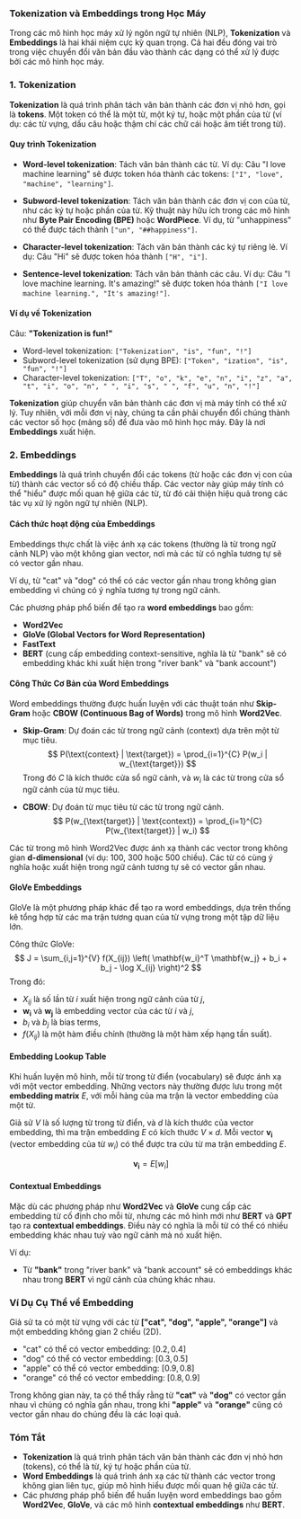 ### **Tokenization và Embeddings trong Học Máy**

Trong các mô hình học máy xử lý ngôn ngữ tự nhiên (NLP), **Tokenization** và **Embeddings** là hai khái niệm cực kỳ quan trọng. Cả hai đều đóng vai trò trong việc chuyển đổi văn bản đầu vào thành các dạng có thể xử lý được bởi các mô hình học máy.

### **1. Tokenization**

**Tokenization** là quá trình phân tách văn bản thành các đơn vị nhỏ hơn, gọi là **tokens**. Một token có thể là một từ, một ký tự, hoặc một phần của từ (ví dụ: các từ vựng, dấu câu hoặc thậm chí các chữ cái hoặc âm tiết trong từ).

#### **Quy trình Tokenization**

- **Word-level tokenization**: Tách văn bản thành các từ.
  Ví dụ: Câu "I love machine learning" sẽ được token hóa thành các tokens: `["I", "love", "machine", "learning"]`.
  
- **Subword-level tokenization**: Tách văn bản thành các đơn vị con của từ, như các ký tự hoặc phần của từ. Kỹ thuật này hữu ích trong các mô hình như **Byte Pair Encoding (BPE)** hoặc **WordPiece**. Ví dụ, từ "unhappiness" có thể được tách thành `["un", "##happiness"]`.

- **Character-level tokenization**: Tách văn bản thành các ký tự riêng lẻ.
  Ví dụ: Câu "Hi" sẽ được token hóa thành `["H", "i"]`.

- **Sentence-level tokenization**: Tách văn bản thành các câu.
  Ví dụ: Câu "I love machine learning. It's amazing!" sẽ được token hóa thành `["I love machine learning.", "It's amazing!"]`.

#### **Ví dụ về Tokenization**

Câu: **"Tokenization is fun!"**
- Word-level tokenization: `["Tokenization", "is", "fun", "!"]`
- Subword-level tokenization (sử dụng BPE): `["Token", "ization", "is", "fun", "!"]`
- Character-level tokenization: `["T", "o", "k", "e", "n", "i", "z", "a", "t", "i", "o", "n", " ", "i", "s", " ", "f", "u", "n", "!"]`

**Tokenization** giúp chuyển văn bản thành các đơn vị mà máy tính có thể xử lý. Tuy nhiên, với mỗi đơn vị này, chúng ta cần phải chuyển đổi chúng thành các vector số học (mảng số) để đưa vào mô hình học máy. Đây là nơi **Embeddings** xuất hiện.

### **2. Embeddings**

**Embeddings** là quá trình chuyển đổi các tokens (từ hoặc các đơn vị con của từ) thành các vector số có độ chiều thấp. Các vector này giúp máy tính có thể "hiểu" được mối quan hệ giữa các từ, từ đó cải thiện hiệu quả trong các tác vụ xử lý ngôn ngữ tự nhiên (NLP).

#### **Cách thức hoạt động của Embeddings**

Embeddings thực chất là việc ánh xạ các tokens (thường là từ trong ngữ cảnh NLP) vào một không gian vector, nơi mà các từ có nghĩa tương tự sẽ có vector gần nhau.

Ví dụ, từ "cat" và "dog" có thể có các vector gần nhau trong không gian embedding vì chúng có ý nghĩa tương tự trong ngữ cảnh.

Các phương pháp phổ biến để tạo ra **word embeddings** bao gồm:
- **Word2Vec**
- **GloVe (Global Vectors for Word Representation)**
- **FastText**
- **BERT** (cung cấp embedding context-sensitive, nghĩa là từ "bank" sẽ có embedding khác khi xuất hiện trong "river bank" và "bank account")

#### **Công Thức Cơ Bản của Word Embeddings**

Word embeddings thường được huấn luyện với các thuật toán như **Skip-Gram** hoặc **CBOW (Continuous Bag of Words)** trong mô hình **Word2Vec**.

- **Skip-Gram**: Dự đoán các từ trong ngữ cảnh (context) dựa trên một từ mục tiêu.
$$
  P(\text{context} | \text{target}) = \prod_{i=1}^{C} P(w_i | w_{\text{target}})
$$
  Trong đó $C$ là kích thước cửa sổ ngữ cảnh, và $w_i$ là các từ trong cửa sổ ngữ cảnh của từ mục tiêu.

- **CBOW**: Dự đoán từ mục tiêu từ các từ trong ngữ cảnh.
$$
  P(w_{\text{target}} | \text{context}) = \prod_{i=1}^{C} P(w_{\text{target}} | w_i)
$$

Các từ trong mô hình Word2Vec được ánh xạ thành các vector trong không gian **d-dimensional** (ví dụ: 100, 300 hoặc 500 chiều). Các từ có cùng ý nghĩa hoặc xuất hiện trong ngữ cảnh tương tự sẽ có vector gần nhau.

#### **GloVe Embeddings**

GloVe là một phương pháp khác để tạo ra word embeddings, dựa trên thống kê tổng hợp từ các ma trận tương quan của từ vựng trong một tập dữ liệu lớn.

Công thức GloVe:
$$
J = \sum_{i,j=1}^{V} f(X_{ij}) \left( \mathbf{w_i}^T \mathbf{w_j} + b_i + b_j - \log X_{ij} \right)^2
$$
Trong đó:
- $X_{ij}$ là số lần từ $i$ xuất hiện trong ngữ cảnh của từ $j$,
- $\mathbf{w_i}$ và $\mathbf{w_j}$ là embedding vector của các từ $i$ và $j$,
- $b_i$ và $b_j$ là bias terms,
- $f(X_{ij})$ là một hàm điều chỉnh (thường là một hàm xếp hạng tần suất).

#### **Embedding Lookup Table**

Khi huấn luyện mô hình, mỗi từ trong từ điển (vocabulary) sẽ được ánh xạ với một vector embedding. Những vectors này thường được lưu trong một **embedding matrix** $E$, với mỗi hàng của ma trận là vector embedding của một từ.

Giả sử $V$ là số lượng từ trong từ điển, và $d$ là kích thước của vector embedding, thì ma trận embedding $E$ có kích thước $V \times d$. Mỗi vector $\mathbf{v_i}$ (vector embedding của từ $w_i$) có thể được tra cứu từ ma trận embedding $E$.

$$
\mathbf{v_i} = E[w_i]
$$

#### **Contextual Embeddings**

Mặc dù các phương pháp như **Word2Vec** và **GloVe** cung cấp các embedding từ cố định cho mỗi từ, nhưng các mô hình mới như **BERT** và **GPT** tạo ra **contextual embeddings**. Điều này có nghĩa là mỗi từ có thể có nhiều embedding khác nhau tuỳ vào ngữ cảnh mà nó xuất hiện.

Ví dụ:
- Từ **"bank"** trong "river bank" và "bank account" sẽ có embeddings khác nhau trong **BERT** vì ngữ cảnh của chúng khác nhau.

### **Ví Dụ Cụ Thể về Embedding**

Giả sử ta có một từ vựng với các từ **["cat", "dog", "apple", "orange"]** và một embedding không gian 2 chiều (2D).

- "cat" có thể có vector embedding: $[0.2, 0.4]$
- "dog" có thể có vector embedding: $[0.3, 0.5]$
- "apple" có thể có vector embedding: $[0.9, 0.8]$
- "orange" có thể có vector embedding: $[0.8, 0.9]$

Trong không gian này, ta có thể thấy rằng từ **"cat"** và **"dog"** có vector gần nhau vì chúng có nghĩa gần nhau, trong khi **"apple"** và **"orange"** cũng có vector gần nhau do chúng đều là các loại quả.

### **Tóm Tắt**

- **Tokenization** là quá trình phân tách văn bản thành các đơn vị nhỏ hơn (tokens), có thể là từ, ký tự hoặc phần của từ.
- **Word Embeddings** là quá trình ánh xạ các từ thành các vector trong không gian liên tục, giúp mô hình hiểu được mối quan hệ giữa các từ.
- Các phương pháp phổ biến để huấn luyện word embeddings bao gồm **Word2Vec**, **GloVe**, và các mô hình **contextual embeddings** như **BERT**.
